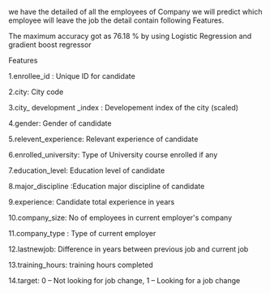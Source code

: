 we have the detailed of all the employees of Company  we will predict which employee will leave the job 
the detail contain following Features.
 
The maximum accuracy got as 76.18 % by using Logistic Regression and gradient boost regressor

Features

1.enrollee_id : Unique ID for candidate

2.city: City code

3.city_ development _index : Developement index of the city (scaled)

4.gender: Gender of candidate

5.relevent_experience: Relevant experience of candidate

6.enrolled_university: Type of University course enrolled if any

7.education_level: Education level of candidate

8.major_discipline :Education major discipline of candidate

9.experience: Candidate total experience in years

10.company_size: No of employees in current employer's company

11.company_type : Type of current employer

12.lastnewjob: Difference in years between previous job and current job

13.training_hours: training hours completed

14.target: 0 – Not looking for job change, 1 – Looking for a job change

